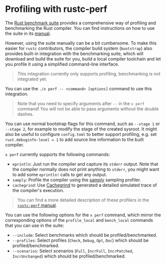 # Profiling with rustc-perf

The [Rust benchmark suite][rustc-perf] provides a comprehensive way of profiling and benchmarking
the Rust compiler. You can find instructions on how to use the suite in its [manual][rustc-perf-readme].

However, using the suite manually can be a bit cumbersome. To make this easier for `rustc` contributors,
the compiler build system (`bootstrap`) also provides built-in integration with the benchmarking suite,
which will download and build the suite for you, build a local compiler toolchain and let you profile it using a
simplified command-line interface.

> This integration currently only supports profiling, benchmarking is not integrated yet.

You can use the `./x perf -- <command> [options]` command to use this integration.

> Note that you need to specify arguments after `--` in the `x perf` command! You will not be able to pass arguments without the double dashes.

You can use normal bootstrap flags for this command, such as `--stage 1` or `--stage 2`, for example to modify the stage of the created sysroot. It might also be useful to configure `config.toml` to better support profiling, e.g. set `rust.debuginfo-level = 1` to add source line information to the built compiler.

`x perf` currently supports the following commands:
- `eprintln`: Just run the compiler and capture its `stderr` output. Note that the compiler normally does not print
  anything to `stderr`, you might want to add some `eprintln!` calls to get any output. 
- `samply`: Profile the compiler using the [samply][samply] sampling profiler.
- `cachegrind`: Use [Cachegrind][cachegrind] to generated a detailed simulated trace of the compiler's execution.

> You can find a more detailed description of these profilers in the [`rustc-perf` manual][rustc-perf-readme-profilers].

You can use the following options for the `x perf` command, which mirror the corresponding options of the
`profile_local` and `bench_local` commands that you can use in the suite:

- `--include`: Select benchmarks which should be profiled/benchmarked.
- `--profiles`: Select profiles (`Check`, `Debug`, `Opt`, `Doc`) which should be profiled/benchmarked.
- `--scenarios`: Select scenarios (`Full`, `IncrFull`, `IncrPatched`, `IncrUnchanged`) which should be profiled/benchmarked.

[samply]: https://github.com/mstange/samply
[cachegrind]: https://www.cs.cmu.edu/afs/cs.cmu.edu/project/cmt-40/Nice/RuleRefinement/bin/valgrind-3.2.0/docs/html/cg-manual.html
[rustc-perf]: https://github.com/rust-lang/rustc-perf
[rustc-perf-readme]: https://github.com/rust-lang/rustc-perf/blob/master/collector/README.md
[rustc-perf-readme-profilers]: https://github.com/rust-lang/rustc-perf/blob/master/collector/README.md#profiling-local-builds
